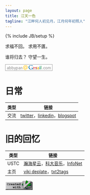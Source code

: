 ```yaml
---
layout: page
title: 江天一色
tagline: "江畔何人初见月，江月何年初照人"
---
```

{% include JB/setup %}

求福不回。 求用不匱。

谁将归去？ 守望一生。

![邮箱](assets/img/mail.png) 

# 日常

| 类型 | 链接 |
| ---- | ---- |
| 交流 | [twitter](https://twitter.com/abbypan)，[linkedin](https://www.linkedin.com/in/lanlan-pan-54b90977/)，[blogspot](http://abbypan.blogspot.com)

# 旧的回忆

| 类型 | 链接 |
| ---- | ---- |
| USTC | [瀚海星云](http://bbs.ustc.edu.cn)，[科大音乐](http://music.ustc.edu.cn)，[InfoNet](http://if.ustc.edu.cn)
| 主页 | [viki deplate](assets/viki_deplate)，[txt2tags](assets/txt2tags)

![create with vim](assets/img/vim.png)
